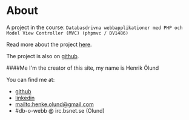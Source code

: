 About
===============
A project in the course:
```Databasdrivna webbapplikationer med PHP och Model View Controller (MVC) (phpmvc / DV1486)```

Read more about the project [here](http://dbwebb.se/phpmvc-v2/kmom10).

The project is also on [github](https://github.com/olund/WGTOTW).


####Me
I'm the creator of this site, my name is Henrik Ölund

You can find me at:

- [github](https://github.com/olund/)
- [linkedin](https://www.linkedin.com/pub/henrik-%C3%B6lund/80/859/7a7)
- <mailto:henke.olund@gmail.com>
- #db-o-webb @ irc.bsnet.se (Olund)